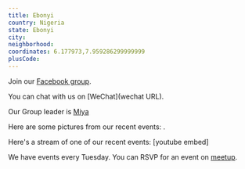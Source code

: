 ```yaml
---
title: Ebonyi
country: Nigeria
state: Ebonyi
city: 
neighborhood: 
coordinates: 6.177973,7.959286299999999
plusCode:
---
```

Join our [Facebook group](https://www.facebook.com/groups/free.code.camp.ebonyi/).

You can chat with us on [WeChat](wechat URL).

Our Group leader is [Miya](freecodecamp.org/miya)

Here are some pictures from our recent events:
![]().

Here's a stream of one of our recent events:
[youtube embed]

We have events every Tuesday. You can RSVP for an event on [meetup](meetupurl).

